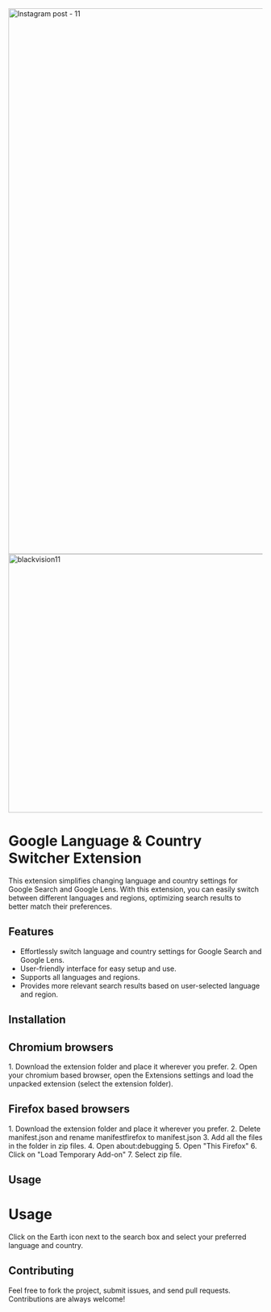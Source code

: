 <img width="1922" height="1080" alt="Instagram post - 11" src="https://github.com/user-attachments/assets/373158c5-90d5-4d50-93e1-7c56aff90a88" />


<img width="512" height="512" alt="blackvision11" src="https://github.com/user-attachments/assets/b1aef25b-78bc-49cf-bbd9-61e788b5dc9d" />


# Google Language & Country Switcher Extension

This extension simplifies changing language and country settings for Google Search and Google Lens. With this extension, you can easily switch between different languages and regions, optimizing search results to better match their preferences.

## Features

- Effortlessly switch language and country settings for Google Search and Google Lens.
- User-friendly interface for easy setup and use.
- Supports all languages and regions.
- Provides more relevant search results based on user-selected language and region.

## Installation
<h2>Chromium browsers</h2>
1. Download the extension folder and place it wherever you prefer.
2. Open your chromium based browser, open the Extensions settings and load the unpacked extension (select the extension folder).

<h2>Firefox based browsers</h2>
1. Download the extension folder and place it wherever you prefer.
2. Delete manifest.json and rename manifestfirefox to manifest.json
3. Add all the files in the folder in zip files. 
4. Open about:debugging
5. Open "This Firefox"
6. Click on "Load Temporary Add-on"
7. Select zip file.

## Usage
<h1>Usage</h1>

Click on the Earth icon next to the search box and select your preferred language and country.

## Contributing

Feel free to fork the project, submit issues, and send pull requests. Contributions are always welcome!

